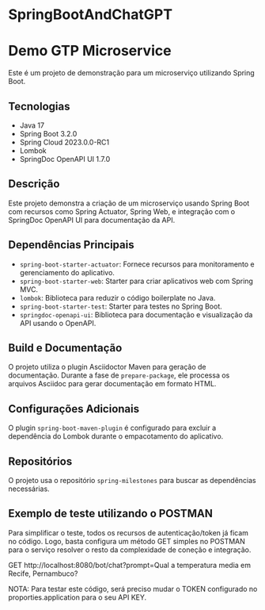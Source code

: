 # SpringBootAndChatGPT

# Demo GTP Microservice

Este é um projeto de demonstração para um microserviço utilizando Spring Boot.

## Tecnologias

- Java 17
- Spring Boot 3.2.0
- Spring Cloud 2023.0.0-RC1
- Lombok
- SpringDoc OpenAPI UI 1.7.0

## Descrição

Este projeto demonstra a criação de um microserviço usando Spring Boot com recursos como Spring Actuator, Spring Web, e integração com o SpringDoc OpenAPI UI para documentação da API.

## Dependências Principais

- `spring-boot-starter-actuator`: Fornece recursos para monitoramento e gerenciamento do aplicativo.
- `spring-boot-starter-web`: Starter para criar aplicativos web com Spring MVC.
- `lombok`: Biblioteca para reduzir o código boilerplate no Java.
- `spring-boot-starter-test`: Starter para testes no Spring Boot.
- `springdoc-openapi-ui`: Biblioteca para documentação e visualização da API usando o OpenAPI.

## Build e Documentação

O projeto utiliza o plugin Asciidoctor Maven para geração de documentação. Durante a fase de `prepare-package`, ele processa os arquivos Asciidoc para gerar documentação em formato HTML.

## Configurações Adicionais

O plugin `spring-boot-maven-plugin` é configurado para excluir a dependência do Lombok durante o empacotamento do aplicativo.

## Repositórios

O projeto usa o repositório `spring-milestones` para buscar as dependências necessárias.


## Exemplo de teste utilizando o POSTMAN
Para simplificar o teste, todos os recursos de autenticação/token já ficam no código. Logo, basta configura um método GET simples no POSTMAN para o serviço resolver o resto da complexidade de coneção e integração.

GET http://localhost:8080/bot/chat?prompt=Qual a temperatura media em Recife, Pernambuco?

NOTA: Para testar este código, será preciso mudar o TOKEN configurado no proporties.application para o seu API KEY.